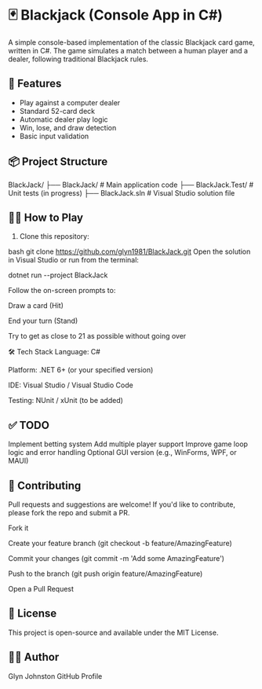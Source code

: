 # 🃏 Blackjack (Console App in C#)

A simple console-based implementation of the classic Blackjack card game, written in C#. The game simulates a match between a human player and a dealer, following traditional Blackjack rules.

## 🚀 Features

- Play against a computer dealer
- Standard 52-card deck
- Automatic dealer play logic
- Win, lose, and draw detection
- Basic input validation

## 📦 Project Structure

BlackJack/
├── BlackJack/ # Main application code
├── BlackJack.Test/ # Unit tests (in progress)
├── BlackJack.sln # Visual Studio solution file


## 🧑‍💻 How to Play

1. Clone this repository:

bash
   git clone https://github.com/glyn1981/BlackJack.git
Open the solution in Visual Studio or run from the terminal:

dotnet run --project BlackJack

Follow the on-screen prompts to:

Draw a card (Hit)

End your turn (Stand)

Try to get as close to 21 as possible without going over

🛠️ Tech Stack
Language: C#

Platform: .NET 6+ (or your specified version)

IDE: Visual Studio / Visual Studio Code

Testing: NUnit / xUnit (to be added)

## ✅ TODO

 Implement betting system
 Add multiple player support
 Improve game loop logic and error handling
 Optional GUI version (e.g., WinForms, WPF, or MAUI)

## 🤝 Contributing
Pull requests and suggestions are welcome! If you'd like to contribute, please fork the repo and submit a PR.

Fork it

Create your feature branch (git checkout -b feature/AmazingFeature)

Commit your changes (git commit -m 'Add some AmazingFeature')

Push to the branch (git push origin feature/AmazingFeature)

Open a Pull Request

## 📄 License
This project is open-source and available under the MIT License.

## 🙋‍♂️ Author
Glyn Johnston
GitHub Profile
